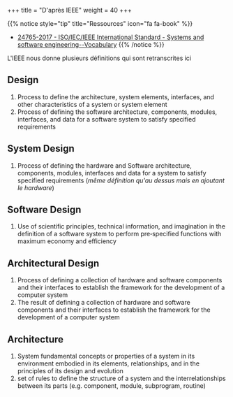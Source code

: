 +++
title = "D'après IEEE"
weight = 40
+++

{{% notice style="tip" title="Ressources" icon="fa fa-book" %}}

- [24765-2017 - ISO/IEC/IEEE International Standard - Systems and software engineering--Vocabulary](https://ieeexplore.ieee.org/document/8016712)
  {{% /notice %}}

L'IEEE nous donne plusieurs définitions qui sont retranscrites ici

## Design

1. Process to define the architecture, system elements, interfaces, and other characteristics of a system or system
   element
2. Process of defining the software architecture, components, modules, interfaces, and data for a software system to satisfy specified requirements

## System Design

1. Process of defining the hardware and Software architecture, components, modules, interfaces and data for a
   system to satisfy specified requirements (_même définition qu'au dessus mais en ajoutant le hardware_)

## Software Design

1. Use of scientific principles, technical information, and imagination in the definition of a software system to
   perform pre‐specified functions with maximum economy and efficiency

## Architectural Design

1. Process of defining a collection of hardware and software components and their interfaces to establish the
   framework for the development of a computer system
2. The result of defining a collection of hardware and
   software components and their interfaces to establish the framework for the development of a computer system

## Architecture

1. System fundamental concepts or properties of a system in its environment embodied in its elements,
   relationships, and in the principles of its design and evolution
2. set of rules to define the structure of a system and the
   interrelationships between its parts (e.g. component, module, subprogram, routine)
